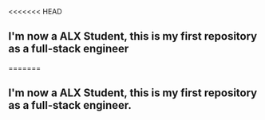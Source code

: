 <<<<<<< HEAD
## I'm now a ALX Student, this is my first repository as a full-stack engineer
=======
## I'm now a ALX Student, this is my first repository as a full-stack engineer. 

